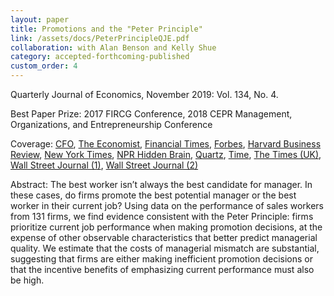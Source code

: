 ```yaml
---
layout: paper
title: Promotions and the "Peter Principle"
link: /assets/docs/PeterPrincipleQJE.pdf
collaboration: with Alan Benson and Kelly Shue
category: accepted-forthcoming-published
custom_order: 4
---
```


<div>
  <div class="text-teal-600 text-base mb-2">
    <p><span class="italic">Quarterly Journal of Economics</span>, November 2019: Vol. 134, No. 4.</p>
    <p>Best Paper Prize: <span class="italic">2017 FIRCG Conference, 2018 CEPR Management, Organizations, and Entrepreneurship Conference</span></p>
    <p>Coverage:
      <a href="http://ww2.cfo.com/human-capital-management/2018/02/be-wary-of-promoting-top-sales-managers/" class="italic">CFO</a>,
      <a href="https://www.economist.com/business/2019/06/16/the-promotion-curse" class="italic">The Economist</a>,
      <a href="https://www.ft.com/content/6160d980-8a92-11e8-bf9e-8771d5404543" class="italic">Financial Times</a>,
      <a href="https://www.forbes.com/sites/roddwagner/2018/04/10/new-evidence-the-peter-principle-is-real-and-what-to-do-about-it/#7ea76df91809" class="italic">Forbes</a>,
      <a href="https://hbr.org/2018/03/research-do-people-really-get-promoted-to-their-level-of-incompetence" class="italic">Harvard Business Review</a>,
      <a href="https://www.nytimes.com/2018/10/26/business/youve-become-rich-that-doesnt-mean-youre-great-at-everything.html" class="italic">New York Times</a>,
      <a href="https://www.npr.org/2018/04/03/599077775/social-science-researchers-examine-the-peter-principle" class="italic">NPR Hidden Brain</a>,
      <a href="https://work.qz.com/1212556/your-hotshot-coworker-would-be-a-terrible-boss-and-research-proves-it/" class="italic">Quartz</a>,
      <a href="http://time.com/money/5168244/bad-bosses-explained/?xid=homepage" class="italic">Time</a>,
      <a href="https://www.thetimes.co.uk/article/why-top-dogs-might-baulk-at-the-lead-02vc83t7x" class="italic">The Times (UK)</a>,
      <a href="https://www.wsj.com/articles/the-curse-of-the-superstar-boss-1540008001" class="italic">Wall Street Journal (1)</a>,
      <a href="https://www.wsj.com/articles/the-biggest-mistakes-companies-make-with-hiring-11550763917" class="italic">Wall Street Journal (2)</a>
    </p>
  </div>
  <p><span class="font-medium">Abstract: </span>
    The best worker isn’t always the best candidate for manager. In these cases, do firms promote the best potential manager or the best worker in their current job? Using data on the performance of sales workers from 131 firms, we find evidence consistent with the Peter Principle: firms prioritize current job performance when making promotion decisions, at the expense of other observable characteristics that better predict managerial quality. We estimate that the costs of managerial mismatch are substantial, suggesting that firms are either making inefficient promotion decisions or that the incentive benefits of emphasizing current performance must also be high.
  </p>
</div>
